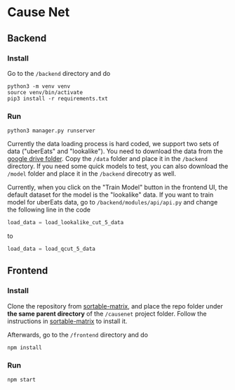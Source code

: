 # Cause Net

## Backend

### Install

Go to the `/backend` directory and do

```
python3 -m venv venv
source venv/bin/activate
pip3 install -r requirements.txt
```

### Run

```
python3 manager.py runserver
```

Currently the data loading process is hard coded, we support two sets of data ("uberEats" and "lookalike"). You need to download the data from the [google drive folder](https://drive.google.com/drive/u/0/folders/1n9FmqDravUOg4HjnlsmP2cUdtRp16QKO). Copy the `/data` folder and place it in the `/backend` directory. If you need some quick models to test, you can also download the `/model` folder and place it in the `/backend` direcotry as well.

Currently, when you click on the "Train Model" button in the frontend UI, the default dataset for the model is the "lookalike" data. If you want to train model for uberEats data, go to `/backend/modules/api/api.py` and change the following line in the code

```python
load_data = load_lookalike_cut_5_data
```

to

```python
load_data = load_qcut_5_data
```

## Frontend

### Install

Clone the repository from [sortable-matrix](https://github.com/kenns29/sortable-matrix), and place the repo folder under **the same parent directory** of the `/causenet` project folder. Follow the instructions in [sortable-matrix](https://github.com/kenns29/sortable-matrix) to install it.

Afterwards, go to the `/frontend` directory and do

```
npm install
```

### Run

```
npm start
```
